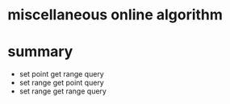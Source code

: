 # miscellaneous online algorithm



# summary
- set point get range query
- set range get point query
- set range get range query